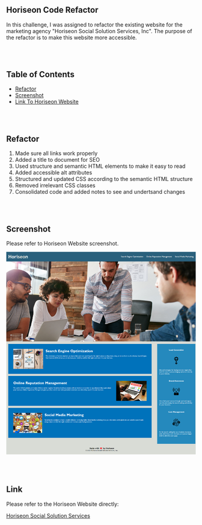 # <Horiseon Code Refactor>

## Horiseon Code Refactor

In this challenge, I was assigned to refactor the existing website for the marketing agency "Horiseon Social Solution Services, Inc". The purpose of the refactor is to make this website more accessible.

<br>
<br>

## Table of Contents 

- [Refactor](#refactor)
- [Screenshot](#screenshot)
- [Link To Horiseon Website](#link)


<br>
<br>

## Refactor

1) Made sure all links work properly
2) Added a title to document for SEO
3) Used structure and semantic HTML elements to make it easy to read
4) Added accessible alt attributes
5) Structured and updated CSS according to the semantic HTML structure
6) Removed irrelevant CSS classes
7) Consolidated code and added notes to see and undertsand changes

<br>
<br>

## Screenshot

Please refer to Horiseon Website screenshot.

![Horiseon Refactored Website](assets/images/Horiseon-Refactored-Website.png)

<br>
<br>

## Link

Please refer to the Horiseon Website directly:

[Horiseon Social Solution Services](https://susorocode.github.io/horiseon-refactor) 

